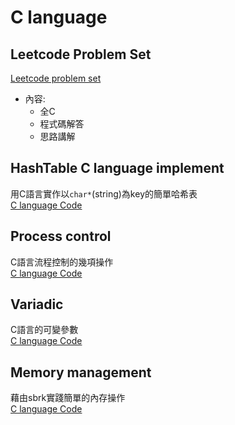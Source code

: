 # C language
## Leetcode Problem Set
[Leetcode problem set](https://github.com/Peruschi/leetcode-C/tree/main/problems)
- 內容:
  - 全C
  - 程式碼解答
  - 思路講解  

## HashTable C language implement
用C語言實作以`char*`(string)為key的簡單哈希表  
[C language Code](https://github.com/Peruschi/leetcode-C/blob/main/HashTable/HashTable.c)

## Process control
C語言流程控制的幾項操作  
[C language Code](https://github.com/Peruschi/leetcode-C/blob/main/Process%20control.md)

## Variadic
C語言的可變參數  
[C language Code](https://github.com/Peruschi/leetcode-C/blob/main/Variadic.md)

## Memory management
藉由sbrk實踐簡單的內存操作  
[C language Code](https://github.com/Peruschi/leetcode-C/blob/main/Memory%20allocator/Memory%20allocator.c)
